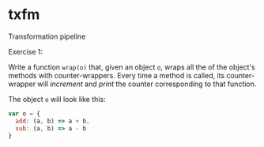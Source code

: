 # txfm
Transformation pipeline

Exercise 1:

Write a function `wrap(o)` that, given an object `o`, wraps all the of the object's methods with counter-wrappers. Every time a method is called, its counter-wrapper will _increment_ and _print_ the counter corresponding to that function.

The object `o` will look like this:

```JavaScript
var o = {
  add: (a, b) => a + b,
  sub: (a, b) => a - b
}
```
